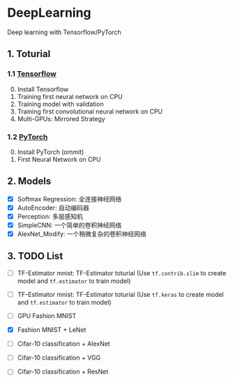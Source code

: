 # DeepLearning
Deep learning with Tensorflow/PyTorch

## 1. Toturial

### 1.1 [Tensorflow](https://github.com/Jarvis73/DeepLearningForBeginners/tree/master/Tensorflow)
0. Install Tensorflow
1. Training first neural network on CPU
2. Training model with validation
3. Training first convolutional neural network on CPU
4. Multi-GPUs: Mirrored Strategy

### 1.2 [PyTorch](https://github.com/Jarvis73/DeepLearningForBeginners/tree/master/PyTorch)
0. Install PyTorch (ommit)
1. First Neural Network on CPU

## 2. Models
* [x] Softmax Regression: 全连接神经网络
* [x] AutoEncoder: 自动编码器
* [x] Perception: 多层感知机
* [x] SimpleCNN: 一个简单的卷积神经网络
* [x] AlexNet_Modify: 一个稍微复杂的卷积神经网络

## 3. TODO List
* [ ] TF-Estimator mnist: TF-Estimator toturial (Use `tf.contrib.slim` to create model and `tf.estimator` to train model)
* [ ] TF-Estimator mnist: TF-Estimator toturial (Use `tf.keras` to create model and `tf.estimator` to train model)
* [ ] GPU Fashion MNIST
* [x] Fashion MNIST + LeNet
* [ ] Cifar-10 classification + AlexNet
* [ ] Cifar-10 classification + VGG
* [ ] Cifar-10 classification + ResNet

